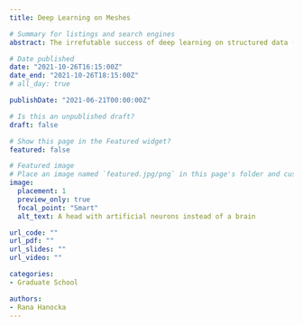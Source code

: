 ```yaml
---
title: Deep Learning on Meshes

# Summary for listings and search engines
abstract: The irrefutable success of deep learning on structured data (such as images and text) has sparked significant interest in its applicability to problems in geometry processing. In this talk, we will discuss the key challenges and current solutions for using mesh convolutional neural networks on the unstructured mesh representation for problems in geometry processing. We will outline the design choices and implications of (1) learning on different mesh elements (vertices, faces, edges); (2) invariance to rigid transformations; (3) invariance and equivariance to the order of mesh elements; (4) input features, among others. We discuss existing applications of mesh convolutional neural networks, as well as potential promising future directions.

# Date published
date: "2021-10-26T16:15:00Z"
date_end: "2021-10-26T18:15:00Z"
# all_day: true

publishDate: "2021-06-21T00:00:00Z"

# Is this an unpublished draft?
draft: false

# Show this page in the Featured widget?
featured: false

# Featured image
# Place an image named `featured.jpg/png` in this page's folder and customize its options here.
image:
  placement: 1
  preview_only: true
  focal_point: "Smart"
  alt_text: A head with artificial neurons instead of a brain

url_code: ""
url_pdf: ""
url_slides: ""
url_video: ""

categories:
- Graduate School

authors:
- Rana Hanocka
---
```

